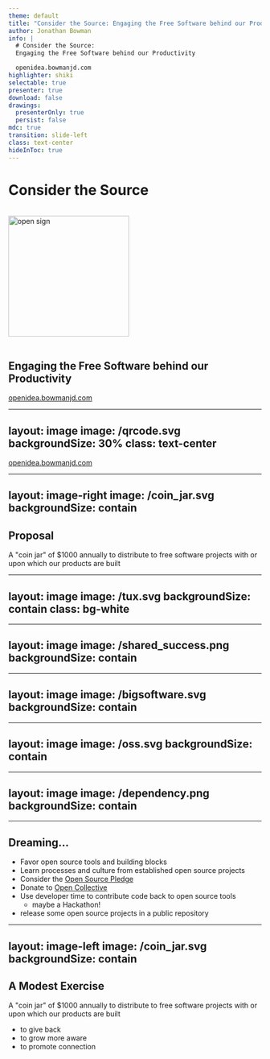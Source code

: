 ```yaml
---
theme: default
title: "Consider the Source: Engaging the Free Software behind our Productivity"
author: Jonathan Bowman
info: |
  # Consider the Source:
  Engaging the Free Software behind our Productivity

  openidea.bowmanjd.com
highlighter: shiki
selectable: true
presenter: true
download: false
drawings:
  presenterOnly: true
  persist: false
mdc: true
transition: slide-left
class: text-center
hideInToc: true
---
```


# Consider the Source

<img src="/open.svg" alt="open sign" style="height: 15rem;margin:1rem auto"/>


## Engaging the Free Software behind our Productivity

[openidea.bowmanjd.com](https://openidea.bowmanjd.com)

<!--
I am Jonathan Bowman. Inviting you to consider how we can be aware and involved in the free software that sustains our work here at Cargas.
-->

---
layout: image
image: /qrcode.svg
backgroundSize: 30%
class: text-center
---

[openidea.bowmanjd.com](https://openidea.bowmanjd.com)

<!--

This is a modest slide deck, but if you want to review it or click on any links within, here is the qrcode for the deck.

-->

---
layout: image-right
image: /coin_jar.svg
backgroundSize: contain
---

## Proposal

A "coin jar" of $1000 annually to distribute to free software projects with or upon which our products are built

<!-- 
The idea, in a nutshell: that we have $1000 to play a game of generosity and gratitude once a year. Give back to the maintainers of the open source software we rely on.
-->

---
layout: image
image: /tux.svg
backgroundSize: contain
class: bg-white
---

<!--

A story about my own values, Cargas's values, and some intersection points.

It was 1999, and I was finishing college. I had managed to surround myself with a lot of good will and idealism: many of my friends were pursuing sustainable engineering, sustainable agriculture. That is, technologies that met the needs of people over the long term, even generations, rather than merely take advantage of them in the moment.

And I found this compelling. But I was not a civil engineer or a farmer. I was a general nerd, though. I then someone turned me on to Linux. This is Tux, the Linux penguin. Linux was sustainable software. Software that was open and transparent, available for free yet providing revenue-generating opportunities. It was software that was high quality, flexible, and enduring.

Today, each of you use Linux throughout a sizeable portion of your day. Linux, and other Unix-like free operating systems such as Darwin and BSD have been around for decades, yet power the iPhone or Android device you just got yesterday, and most of the web you use on a regular basis.
-->

---
layout: image
image: /shared_success.png
backgroundSize: contain
---

<!-- Fast forward to today. My values are similar to the college student attracted to Linux. And while I still use Linux every day and all day, values of collaboration, being open, finding enduring methods for success (aka "built to last") -- these values are primarily fleshed out here at work at Cargas. A place of work I remain attracted to for the same reasons I was attracted to open source software to begin with.

In other words, there is some ideological convergence here. And the potential for more.
-->

---
layout: image
image: /bigsoftware.svg
backgroundSize: contain
---

<!--
I'd like to introduce or remind us of what and who open source software is. Some of the biggest software cornerstones are free and open source. I suspect there is at least one of these you recognize. VS Code, React, Apache Spark and almost anything to do with data science. These are free as in free of cost. But also free as in open and free as in collaboratively developed. You may also notice the size and wealth of the companies behind these. Microsoft, Meta, Google. Some big non-profits, too, which are backed by Microsoft, Google, IBM...
-->

---
layout: image
image: /oss.svg
backgroundSize: contain
---

<!-- 

But not all open source projects have the backing of giants. A lot of them have normal individuals behind them. And average-sized companies, too. Here is a random selection of smaller, perhaps unheard of, open source projects that people at Cargas rely on. Some have good financial backing, some do not.

-->

---
layout: image
image: /dependency.png
backgroundSize: contain
---

---

## Dreaming...

- Favor open source tools and building blocks
- Learn processes and culture from established open source projects
- Consider the [Open Source Pledge](https://opensourcepledge.com/)
- Donate to [Open Collective](https://opencollective.com)
- Use developer time to contribute code back to open source tools
  - maybe a Hackathon!
- release some open source projects in a public repository

---
layout: image-left
image: /coin_jar.svg
backgroundSize: contain
---

## A Modest Exercise

A "coin jar" of $1000 annually to distribute to free software projects with or upon which our products are built

- to give back
- to grow more aware
- to promote connection
